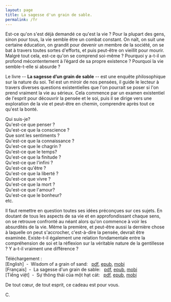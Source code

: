 ```yaml
---
layout: page
title: La sagesse d'un grain de sable.
permalink: /fr
---
```

Est-ce qu'on s'est déjà demandé ce qu'est la vie ? Pour la plupart des gens, sinon pour tous, la vie semble être un combat constant. On naît, on suit une certaine éducation, on grandit pour devenir un membre de la société, on se bat à travers toutes sortes d'efforts, et puis peut-être on vieillit pour mourir. Malgré tout cela, est-ce qu'on se comprend soi-même ? Pourquoi y a-t-il un profond mécontentement à l’égard de sa propre existence ? Pourquoi la vie semble-t-elle si absurde ?

Le livre -- <strong>La sagesse d’un grain de sable</strong> --  est une enquête philosophique sur la nature du soi. Tel est un miroir de nos pensées, il guide le lecteur à travers diverses questions existentielles que l'on pourrait se poser si l'on prend vraiment la vie au sérieux. Cela commence par un examen existentiel de l'esprit pour découvrir la pensée et le soi, puis il se dirige vers une exploration de la vie et peut-être en chemin, comprendre après tout ce qu'est la bonté.

Qui suis-je?  
Qu'est-ce que penser ?  
Qu'est-ce que la conscience ?  
Que sont les sentiments ?  
Qu'est-ce que la connaissance ?  
Qu'est-ce que le chagrin ?  
Qu'est-ce que le temps?  
Qu'est-ce que la finitude ?  
Qu'est-ce que l'infini ?  
Qu'est-ce qu'être ?  
Qu'est-ce que la liberté ?  
Qu'est-ce que vivre ?  
Qu'est-ce que la mort ?  
Qu'est-ce que l'amour?  
Qu'est-ce que le bonheur?  
etc.

Il faut remettre en question toutes ses idées préconçues sur ces sujets. En doutant de tous les aspects de sa vie et en approfondissant chaque sens, on se retrouve confronté au néant alors qu'on commence à voir les absurdités de la vie. Même la première, et peut-être aussi la dernière chose à laquelle on peut s'accrocher, c'est-à-dire la pensée, devrait être examinée. Existe-t-il également une relation fondamentale entre la compréhension de soi et la réflexion sur la véritable nature de la gentillesse ? Y a-t-il vraiment une différence ?

Téléchargement :  
[English] &nbsp;-&nbsp; Wisdom of a grain of sand: &nbsp; <a href="files/Wisdom of a grain of sand - Nguyen Chien Cong.pdf" class="book-link" download>pdf</a>, <a href="files/Wisdom of a grain of sand - Nguyen Chien Cong.epub" class="book-link" download>epub</a>, <a href="files/Wisdom of a grain of sand - Nguyen Chien Cong.mobi" class="book-link" download>mobi</a>
<br>
[Français] &nbsp;-&nbsp; La sagesse d'un grain de sable: &nbsp; <a href="files/La sagesse d'un grain de sable - Nguyen Chien Cong.pdf" class="book-link" download>pdf</a>, <a href="files/La sagesse d'un grain de sable - Nguyen Chien Cong.epub" class="book-link" download>epub</a>, <a href="files/La sagesse d'un grain de sable - Nguyen Chien Cong.mobi" class="book-link" download>mobi</a>
<br>
[Tiếng việt] &nbsp;-&nbsp; Sự thông thái của một hạt cát: &nbsp; <a href="files/Su thong thai cua mot hat cat - Nguyen Chien Cong.pdf" class="book-link" download>pdf</a>, <a href="files/Su thong thai cua mot hat cat - Nguyen Chien Cong.epub" class="book-link" download>epub</a>, <a href="files/Su thong thai cua mot hat cat - Nguyen Chien Cong.mobi" class="book-link" download>mobi</a>

De tout cœur, de tout esprit, ce cadeau est pour vous.

C.
